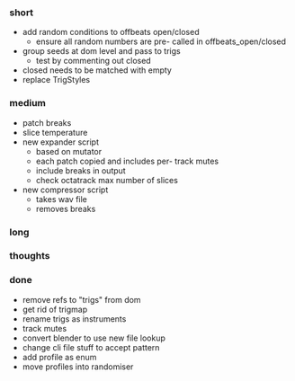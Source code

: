 ### short

- add random conditions to offbeats open/closed
  - ensure all random numbers are pre- called in offbeats_open/closed
- group seeds at dom level and pass to trigs
  - test by commenting out closed
- closed needs to be matched with empty
- replace TrigStyles

### medium

- patch breaks
- slice temperature
- new expander script
  - based on mutator
  - each patch copied and includes per- track mutes
  - include breaks in output
  - check octatrack max number of slices
- new compressor script
  - takes wav file
  - removes breaks

### long

### thoughts

### done

- remove refs to "trigs" from dom
- get rid of trigmap
- rename trigs as instruments
- track mutes
- convert blender to use new file lookup
- change cli file stuff to accept pattern
- add profile as enum
- move profiles into randomiser
